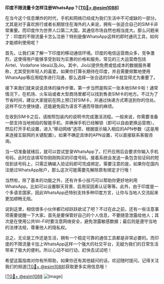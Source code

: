 **印度不限流量卡怎样注册WhatsApp？[[TG💪+ @esim1088](https://t.me/s/esim1088)]**

在当今这个信息爆炸的时代，手机和网络已经成为我们生活中不可或缺的一部分。尤其是对于喜欢旅行或者长期居住在海外的人来说，拥有一张适合自己的SIM卡非常重要。而印度作为世界人口第二大国，其通信市场自然也相当庞大。那么问题来了：印度的不限流量卡怎么注册？特别是像WhatsApp这样的即时通讯工具，如何才能顺利使用呢？

首先，让我们来了解一下印度的移动通信环境。印度的电信运营商众多，竞争激烈，这使得用户能够享受到较为实惠的价格和服务。常见的三大运营商包括Airtel、Vodafone Idea以及Jio。其中，Jio以提供免费或低成本的数据服务著称，尤其受到年轻人的喜爱。如果你打算长期待在印度，并且需要频繁地使用WhatsApp等应用程序进行沟通，那么选择一张合适的SIM卡就显得尤为重要了。

接下来我们就来说说具体的操作步骤。第一步当然是购买一张本地SIM卡啦！通常情况下，在机场、火车站或者大型商场里都可以找到售卖SIM卡的地方。不过为了节省时间，建议大家提前在网上预订好SIM卡，并通过快递方式寄送到你的住处。这样不仅方便快捷，还能避免因为语言不通而导致的麻烦。

在收到SIM卡之后，请按照包装内的说明书完成激活流程。一般来说，你需要准备一部支持当地频段的智能手机，并确保手机已经解锁（即可以自由更换运营商）。然后打开手机设置，进入“移动网络”选项，根据提示输入相应的APN参数（这是用来连接互联网的关键配置）。如果不确定具体的APN设置，可以直接联系客服咨询。

当一切准备就绪后，就可以尝试登录WhatsApp了。打开应用后会要求你输入手机号码，此时应该填写你刚刚购买的印度号码。接着系统会发送一条包含验证码的短信到该号码上，只需正确输入验证码即可完成绑定。需要注意的是，如果你在国内注册过WhatsApp账户，那么这次可能需要先解除原有绑定才行哦！

当然啦，除了基本的功能之外，还有许多小技巧可以帮助你更好地利用WhatsApp。比如可以设置聊天背景、启用双因素认证等等。此外，由于印度是一个多语言国家，因此WhatsApp还特别支持多种印度方言，让你与当地人交流起来更加顺畅无阻。

说到这里，相信很多小伙伴都已经跃跃欲试了吧？不过在此之前，还有一些注意事项需要提醒一下大家。首先是要保管好自己的个人信息，不要随意泄露给他人；其次是在使用公共Wi-Fi时要注意网络安全，避免泄露敏感数据；最后则是遵守当地的法律法规，尊重他人的隐私权。

总之，无论是工作还是生活，拥有一个稳定可靠的通信工具都是非常必要的。而印度的不限流量卡加上WhatsApp这样一个强大的社交平台，无疑为我们的日常生活带来了极大的便利。所以心动不如行动，赶快去试试吧！

希望这篇指南对你有所帮助，如果你还有其他疑问的话，欢迎随时提问。记得关注我们的频道[[TG💪+ @esim1088](https://t.me/s/esim1088)]获取更多实用信息哦！

[[TG💪+ @esim1088](https://t.me/s/esim1088) ![Image](https://i.postimg.cc/4NQfJmqS/Snipaste-2025-05-13-00-14-12.png)]